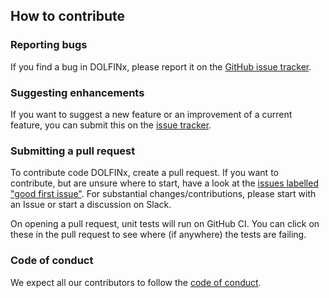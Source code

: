 ## How to contribute

### Reporting bugs

If you find a bug in DOLFINx, please report it on the [GitHub issue
tracker](https://github.com/fenics/dolfinx/issues/new?labels=bug).


### Suggesting enhancements

If you want to suggest a new feature or an improvement of a current
feature, you can submit this on the [issue
tracker](https://github.com/fenics/dolfinx/issues).


### Submitting a pull request

To contribute code DOLFINx, create a pull request. If you want to
contribute, but are unsure where to start, have a look at the [issues
labelled "good first
issue"](https://github.com/FEniCS/dolfinx/issues?q=is%3Aopen+is%3Aissue+label%3A%22good+first+issue%22).
For substantial changes/contributions, please start with an Issue or
start a discussion on Slack.

On opening a pull request, unit tests will run on GitHub CI. You can
click on these in the pull request to see where (if anywhere) the tests
are failing.


### Code of conduct

We expect all our contributors to follow the [code of
conduct](CODE_OF_CONDUCT.md).
